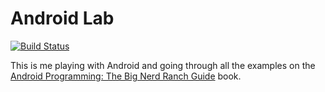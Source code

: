 # Android Lab
[![Build Status](https://travis-ci.org/tfcporciuncula/android-lab.svg?branch=master)](https://travis-ci.org/tfcporciuncula/android-lab)

This is me playing with Android and going through all the examples on the [Android Programming: The Big Nerd Ranch Guide](http://www.amazon.com/Android-Programming-Nerd-Ranch-Guide/dp/0134171454/) book.
